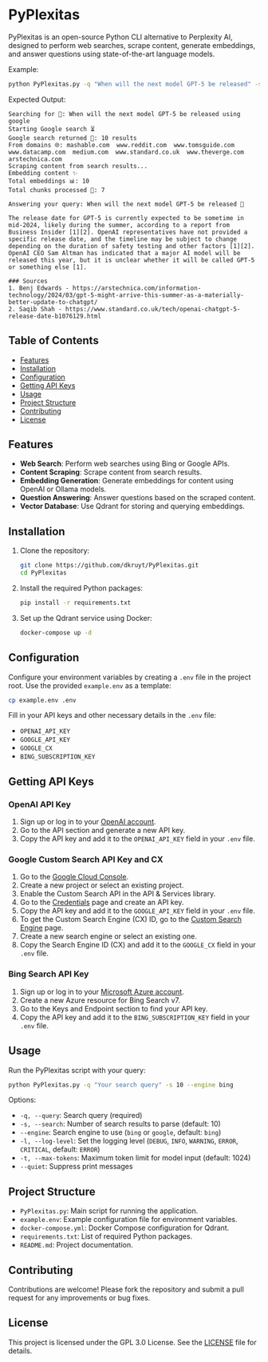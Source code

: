 # PyPlexitas

PyPlexitas is an open-source Python CLI alternative to Perplexity AI, designed to perform web searches, scrape content, generate embeddings, and answer questions using state-of-the-art language models.

Example:
```bash
python PyPlexitas.py -q "When will the next model GPT-5 be released" -s 10 --engine google 
```

Expected Output:
```
Searching for 🔎: When will the next model GPT-5 be released using google
Starting Google search ⏳
Google search returned 🔗: 10 results
From domains 🌐: mashable.com  www.reddit.com  www.tomsguide.com  www.datacamp.com  medium.com  www.standard.co.uk  www.theverge.com  arstechnica.com  
Scraping content from search results...
Embedding content ✨
Total embeddings 📊: 10
Total chunks processed 🧩: 7

Answering your query: When will the next model GPT-5 be released 🙋

The release date for GPT-5 is currently expected to be sometime in mid-2024, likely during the summer, according to a report from Business Insider [1][2]. OpenAI representatives have not provided a specific release date, and the timeline may be subject to change depending on the duration of safety testing and other factors [1][2]. OpenAI CEO Sam Altman has indicated that a major AI model will be released this year, but it is unclear whether it will be called GPT-5 or something else [1].

### Sources
1. Benj Edwards - https://arstechnica.com/information-technology/2024/03/gpt-5-might-arrive-this-summer-as-a-materially-better-update-to-chatgpt/
2. Saqib Shah - https://www.standard.co.uk/tech/openai-chatgpt-5-release-date-b1076129.html
```

## Table of Contents
- [Features](#features)
- [Installation](#installation)
- [Configuration](#configuration)
- [Getting API Keys](#getting-api-keys)
- [Usage](#usage)
- [Project Structure](#project-structure)
- [Contributing](#contributing)
- [License](#license)

## Features
- **Web Search**: Perform web searches using Bing or Google APIs.
- **Content Scraping**: Scrape content from search results.
- **Embedding Generation**: Generate embeddings for content using OpenAI or Ollama models.
- **Question Answering**: Answer questions based on the scraped content.
- **Vector Database**: Use Qdrant for storing and querying embeddings.

## Installation
1. Clone the repository:
    ```bash
    git clone https://github.com/dkruyt/PyPlexitas.git
    cd PyPlexitas
    ```

2. Install the required Python packages:
    ```bash
    pip install -r requirements.txt
    ```

3. Set up the Qdrant service using Docker:
    ```bash
    docker-compose up -d
    ```

## Configuration
Configure your environment variables by creating a `.env` file in the project root. Use the provided `example.env` as a template:
```bash
cp example.env .env
```
Fill in your API keys and other necessary details in the `.env` file:
- `OPENAI_API_KEY`
- `GOOGLE_API_KEY`
- `GOOGLE_CX`
- `BING_SUBSCRIPTION_KEY`

## Getting API Keys

### OpenAI API Key
1. Sign up or log in to your [OpenAI account](https://www.openai.com/).
2. Go to the API section and generate a new API key.
3. Copy the API key and add it to the `OPENAI_API_KEY` field in your `.env` file.

### Google Custom Search API Key and CX
1. Go to the [Google Cloud Console](https://console.cloud.google.com/).
2. Create a new project or select an existing project.
3. Enable the Custom Search API in the API & Services library.
4. Go to the [Credentials](https://console.cloud.google.com/apis/credentials) page and create an API key.
5. Copy the API key and add it to the `GOOGLE_API_KEY` field in your `.env` file.
6. To get the Custom Search Engine (CX) ID, go to the [Custom Search Engine](https://cse.google.com/cse/) page.
7. Create a new search engine or select an existing one.
8. Copy the Search Engine ID (CX) and add it to the `GOOGLE_CX` field in your `.env` file.

### Bing Search API Key
1. Sign up or log in to your [Microsoft Azure account](https://azure.microsoft.com/).
2. Create a new Azure resource for Bing Search v7.
3. Go to the Keys and Endpoint section to find your API key.
4. Copy the API key and add it to the `BING_SUBSCRIPTION_KEY` field in your `.env` file.

## Usage
Run the PyPlexitas script with your query:
```bash
python PyPlexitas.py -q "Your search query" -s 10 --engine bing
```
Options:
- `-q, --query`: Search query (required)
- `-s, --search`: Number of search results to parse (default: 10)
- `--engine`: Search engine to use (`bing` or `google`, default: `bing`)
- `-l, --log-level`: Set the logging level (`DEBUG`, `INFO`, `WARNING`, `ERROR`, `CRITICAL`, default: `ERROR`)
- `-t, --max-tokens`: Maximum token limit for model input (default: 1024)
- `--quiet`: Suppress print messages

## Project Structure
- `PyPlexitas.py`: Main script for running the application.
- `example.env`: Example configuration file for environment variables.
- `docker-compose.yml`: Docker Compose configuration for Qdrant.
- `requirements.txt`: List of required Python packages.
- `README.md`: Project documentation.

## Contributing
Contributions are welcome! Please fork the repository and submit a pull request for any improvements or bug fixes.

## License
This project is licensed under the GPL 3.0 License. See the [LICENSE](LICENSE) file for details.